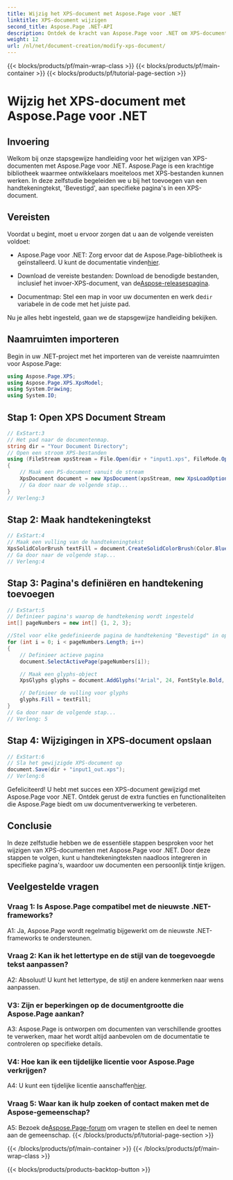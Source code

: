 ```yaml
---
title: Wijzig het XPS-document met Aspose.Page voor .NET
linktitle: XPS-document wijzigen
second_title: Aspose.Page .NET-API
description: Ontdek de kracht van Aspose.Page voor .NET om XPS-documenten moeiteloos aan te passen. Volg onze stapsgewijze handleiding, verbeter uw documentverwerking en voeg gepersonaliseerde handtekeningteksten toe.
weight: 12
url: /nl/net/document-creation/modify-xps-document/
---
```


{{< blocks/products/pf/main-wrap-class >}}
{{< blocks/products/pf/main-container >}}
{{< blocks/products/pf/tutorial-page-section >}}

# Wijzig het XPS-document met Aspose.Page voor .NET

## Invoering

Welkom bij onze stapsgewijze handleiding voor het wijzigen van XPS-documenten met Aspose.Page voor .NET. Aspose.Page is een krachtige bibliotheek waarmee ontwikkelaars moeiteloos met XPS-bestanden kunnen werken. In deze zelfstudie begeleiden we u bij het toevoegen van een handtekeningtekst, 'Bevestigd', aan specifieke pagina's in een XPS-document.

## Vereisten

Voordat u begint, moet u ervoor zorgen dat u aan de volgende vereisten voldoet:

- Aspose.Page voor .NET: Zorg ervoor dat de Aspose.Page-bibliotheek is geïnstalleerd. U kunt de documentatie vinden[hier](https://reference.aspose.com/page/net/).

-  Download de vereiste bestanden: Download de benodigde bestanden, inclusief het invoer-XPS-document, van de[Aspose-releasespagina](https://releases.aspose.com/page/net/).

-  Documentmap: Stel een map in voor uw documenten en werk de`dir` variabele in de code met het juiste pad.

Nu je alles hebt ingesteld, gaan we de stapsgewijze handleiding bekijken.

## Naamruimten importeren

Begin in uw .NET-project met het importeren van de vereiste naamruimten voor Aspose.Page:

```csharp
using Aspose.Page.XPS;
using Aspose.Page.XPS.XpsModel;
using System.Drawing;
using System.IO;
```

## Stap 1: Open XPS Document Stream

```csharp
// ExStart:3
// Het pad naar de documentenmap.
string dir = "Your Document Directory";
// Open een stroom XPS-bestanden
using (FileStream xpsStream = File.Open(dir + "input1.xps", FileMode.Open, FileAccess.Read))
{
    // Maak een PS-document vanuit de stream
    XpsDocument document = new XpsDocument(xpsStream, new XpsLoadOptions());
    // Ga door naar de volgende stap...
}
// Verleng:3
```

## Stap 2: Maak handtekeningtekst

```csharp
// ExStart:4
// Maak een vulling van de handtekeningtekst
XpsSolidColorBrush textFill = document.CreateSolidColorBrush(Color.BlueViolet);
// Ga door naar de volgende stap...
// Verleng:4
```

## Stap 3: Pagina's definiëren en handtekening toevoegen

```csharp
// ExStart:5
// Definieer pagina's waarop de handtekening wordt ingesteld
int[] pageNumbers = new int[] {1, 2, 3};

//Stel voor elke gedefinieerde pagina de handtekening "Bevestigd" in op de coördinaten x=650 en y=950
for (int i = 0; i < pageNumbers.Length; i++)
{
    // Definieer actieve pagina
    document.SelectActivePage(pageNumbers[i]);

    // Maak een glyphs-object
    XpsGlyphs glyphs = document.AddGlyphs("Arial", 24, FontStyle.Bold, 650, 900, "Confirmed");

    // Definieer de vulling voor glyphs
    glyphs.Fill = textFill;
}
// Ga door naar de volgende stap...
// Verleng: 5
```

## Stap 4: Wijzigingen in XPS-document opslaan

```csharp
// ExStart:6
// Sla het gewijzigde XPS-document op
document.Save(dir + "input1_out.xps");
// Verleng:6
```

Gefeliciteerd! U hebt met succes een XPS-document gewijzigd met Aspose.Page voor .NET. Ontdek gerust de extra functies en functionaliteiten die Aspose.Page biedt om uw documentverwerking te verbeteren.

## Conclusie

In deze zelfstudie hebben we de essentiële stappen besproken voor het wijzigen van XPS-documenten met Aspose.Page voor .NET. Door deze stappen te volgen, kunt u handtekeningteksten naadloos integreren in specifieke pagina's, waardoor uw documenten een persoonlijk tintje krijgen.

## Veelgestelde vragen

### Vraag 1: Is Aspose.Page compatibel met de nieuwste .NET-frameworks?

A1: Ja, Aspose.Page wordt regelmatig bijgewerkt om de nieuwste .NET-frameworks te ondersteunen.

### Vraag 2: Kan ik het lettertype en de stijl van de toegevoegde tekst aanpassen?

A2: Absoluut! U kunt het lettertype, de stijl en andere kenmerken naar wens aanpassen.

### V3: Zijn er beperkingen op de documentgrootte die Aspose.Page aankan?

A3: Aspose.Page is ontworpen om documenten van verschillende groottes te verwerken, maar het wordt altijd aanbevolen om de documentatie te controleren op specifieke details.

### V4: Hoe kan ik een tijdelijke licentie voor Aspose.Page verkrijgen?

 A4: U kunt een tijdelijke licentie aanschaffen[hier](https://purchase.aspose.com/temporary-license/).

### Vraag 5: Waar kan ik hulp zoeken of contact maken met de Aspose-gemeenschap?

 A5: Bezoek de[Aspose.Page-forum](https://forum.aspose.com/c/page/39) om vragen te stellen en deel te nemen aan de gemeenschap.
{{< /blocks/products/pf/tutorial-page-section >}}

{{< /blocks/products/pf/main-container >}}
{{< /blocks/products/pf/main-wrap-class >}}

{{< blocks/products/products-backtop-button >}}
